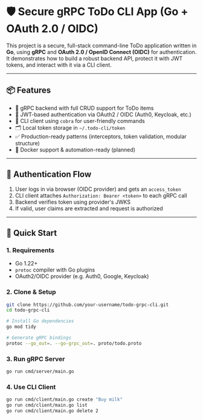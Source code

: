# 🛡️ Secure gRPC ToDo CLI App (Go + OAuth 2.0 / OIDC)

This project is a secure, full-stack command-line ToDo application written in **Go**, using **gRPC** and **OAuth 2.0 / OpenID Connect (OIDC)** for authentication. It demonstrates how to build a robust backend API, protect it with JWT tokens, and interact with it via a CLI client.

---

## 📦 Features

- 🧠 gRPC backend with full CRUD support for ToDo items
- 🔐 JWT-based authentication via OAuth2 / OIDC (Auth0, Keycloak, etc.)
- 💬 CLI client using `cobra` for user-friendly commands
- 🗂️ Local token storage in `~/.todo-cli/token`
- ✅ Production-ready patterns (interceptors, token validation, modular structure)
- 🐳 Docker support & automation-ready (planned)

---

## 🔐 Authentication Flow

1. User logs in via browser (OIDC provider) and gets an `access_token`
2. CLI client attaches `Authorization: Bearer <token>` to each gRPC call
3. Backend verifies token using provider's JWKS
4. If valid, user claims are extracted and request is authorized

---

## 🚀 Quick Start

### 1. Requirements

- Go 1.22+
- `protoc` compiler with Go plugins
- OAuth2/OIDC provider (e.g. Auth0, Google, Keycloak)

### 2. Clone & Setup

```bash
git clone https://github.com/your-username/todo-grpc-cli.git
cd todo-grpc-cli

# Install Go dependencies
go mod tidy

# Generate gRPC bindings
protoc --go_out=. --go-grpc_out=. proto/todo.proto
```

### 3. Run gRPC Server

```bash
go run cmd/server/main.go
```

### 4. Use CLI Client

```bash
go run cmd/client/main.go create "Buy milk"
go run cmd/client/main.go list
go run cmd/client/main.go delete 2
```
